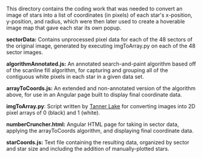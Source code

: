 This directory contains the coding work that was needed to convert an image of stars into a list of coordinates (in pixels) of each star's x-position, y-position, and radius, which were then later used to create a hoverable image map that gave each star its own popup.

**sectorData:** Contains unprocessed pixel data for each of the 48 sectors of the original image, generated by executing imgToArray.py on each of the 48 sector images.

**algorithmAnnotated.js:** An annotated search-and-paint algorithm based off of the scanline fill algorithm, for capturing and grouping all of the contiguous white pixels in each star in a given data set.

**arrayToCoords.js:** An extended and non-annotated version of the algorithm above, for use in an Angular page built to display final coordinate data.

**imgToArray.py**: Script written by [Tanner Lake](https://github.com/tlake) for converting images into 2D pixel arrays of 0 (black) and 1 (white).

**numberCruncher.html:** Angular HTML page for taking in sector data, applying the arrayToCoords algorithm, and displaying final coordinate data.

**starCoords.js:** Text file containing the resulting data, organized by sector and star size and including the addition of manually-plotted stars.
